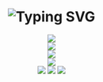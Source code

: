 <h1 align="center">
  <a>
    <img src="https://readme-typing-svg.herokuapp.com?font=Fira+Code&size=25&pause=1000&center=true&vCenter=true&width=435&separator=%3C&lines=std%3A%3Aprintln(%22Hello+World%22);+%3C%E6%AC%A2%E8%BF%8E%E6%9D%A5%E5%88%B0xwysyy%E4%B8%BB%E9%A1%B5!" alt="Typing SVG" /></a>
  </a>
</h1>
<div align="center">
  <img src="https://skillicons.dev/icons?i=c,cpp,py,vite,vue,html,css,js,docker,go,mysql,nginx,tailwind,github,latex,md,sublime,vscode&perline=9">
</div>
<div align="center">
    <img  src="https://github-readme-stats-git-masterrstaa-rickstaa.vercel.app/api/top-langs/?username=xwysyy&hide_title=true&hide_border=true&layout=compact&langs_count=6&text_color=000&icon_color=fff&bg_color=0,52fa5a,4dfcff,c64dff&theme=graywhite" />
</div>
<div align="center">
    <img src="https://badges.toozhao.com/badges/01J7BP7M40AD2F1DAR70H41QE0/blue.svg" />
</div>
<div align="center">
    <img  src="https://codeforces-readme-api.xwysyy.cn/api/card?username=kmsgk" /><br>
    <img  src="https://codeforces-readme-api.xwysyy.cn/api/badge?username=kmsgk" />
    <img  src="https://codeforces-readme-api.xwysyy.cn/api/badge?username=xwysyy" />
    <img  src="https://codeforces-readme-api.xwysyy.cn/api/badge?username=ljz2024" />
</div>
